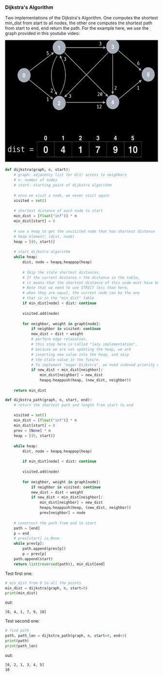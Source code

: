 ### Dijkstra's Algorithm
Two implementations of the Dijkstra's Algorithm. One computes the shortest
min_dist from start to all nodes, the other one computes the shortest path 
from start to end, end return the path. For the example here, we use the graph
provided in this youtube video:

<p align="center">
<img width="600" height="400" src="../figures/dijkstra_0.png">
</p>   

```python
def dijkstra(graph, n, start):
    # graph: adjacency list for O(1) access to neighbors
    # n: number of nodes
    # start: starting point of dijkstra algorithm

    # once we visit a node, we never visit again
    visited = set()
    
    # shortest distance of each node to start
    min_dist = [float("inf")] * n
    min_dist[start] = 0

    # use a heap to get the unvisited node that has shortest distance
    # heap element: (dist, node)
    heap = [(0, start)]

    # start dijkstra algorithm
    while heap:
        dist, node = heapq.heappop(heap)

        # Skip the stale shortest distances.
        # If the current distance > the distance in the table,
        # it means that the shortest distance of this node must have been processed.
        # Note that we need to use STRICT less than here,
        # when they are equal, the current node can be the one
        # that is in the "min_dist" table
        if min_dist[node] < dist: continue

        visited.add(node)

        for neighbor, weight in graph[node]:
            if neighbor in visited: continue
            new_dist = dist + weight 
            # perform edge relaxation,
            # this step here is called "lazy implementation",
            # because we are not updating the heap, we are
            # inserting new value into the heap, and skip
            # the stale value in the future.
            # To implement "eager Dijkstra", we need indexed priority queue.
            if new_dist < min_dist[neighbor]:
                min_dist[neighbor] = new_dist
                heapq.heappush(heap, (new_dist, neighbor))

    return min_dist
```

```python
def dijkstra_path(graph, n, start, end):
    # return the shortest path and length from start to end

    visited = set()
    min_dist = [float("inf")] * n
    min_dist[start] = 0
    prev = [None] * n
    heap = [(0, start)]
    
    while heap:
        dist, node = heapq.heappop(heap)

        if min_dist[node] < dist: continue

        visited.add(node)

        for neighbor, weight in graph[node]:
            if neighbor in visited: continue
            new_dist = dist + weight
            if new_dist < min_dist[neighbor]:
                min_dist[neighbor] = new_dist
                heapq.heappush(heap, (new_dist, neighbor))
                prev[neighbor] = node

    # construct the path from end to start
    path = [end]
    p = end
    # prev[start] is None
    while prev[p]:
        path.append(prev[p])
        p = prev[p]
    path.append(start)
    return list(reversed(path)), min_dist[end]
```

Test first one:
```python
# min_dist from 0 to all the points
min_dist = dijkstra(graph, n, start=0)
print(min_dist)
```
out:
```
[0, 4, 1, 7, 9, 10]
```

Test second one:
```python
# find path
path, path_len = dijkstra_path(graph, n, start=0, end=5)
print(path)
print(path_len)
```
out:
```
[0, 2, 1, 3, 4, 5]
10
```